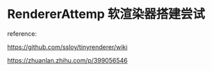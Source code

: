 # RendererAttemp 软渲染器搭建尝试

reference:

https://github.com/ssloy/tinyrenderer/wiki

https://zhuanlan.zhihu.com/p/399056546

